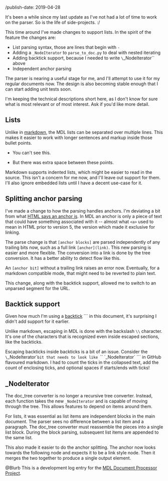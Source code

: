 /publish-date: 2019-04-28

It's been a while since my last update as I've not had a lot of time to work on the parser.  So is the life of side-projects. :/

This time around I've made changes to support lists. In the spirit of the feature the changes are:

- List parsing syntax, those are lines that begin with `-`
- Adding a `_NodeIterator` to `parse_to_doc.py` to deal with nested iterating
- Adding backtick support, because I needed to write `\`_NodeIterator\`` above
- Independent anchor parsing

The parser is nearing a useful stage for me, and I'll attempt to use it for my regular documents now. The design is also becoming stable enough that I can start adding unit tests soon.

I'm keeping the technical descriptions short here, as I don't know for sure what is most relevant or of most interest. Ask if you'd like more detail.


## Lists

Unlike in [markdown](https://en.wikipedia.org/wiki/Markdown), the MDL lists can be separated over multiple lines. This makes it easier to work with longer sentences and markup inside those bullet points.

- You can't see this.

- But there was extra space between these points.

Markdown supports indented lists, which might be easier to read in the source. This isn't a concern for me now, and I'll leave out support for them. I'll also ignore embedded lists until I have a decent use-case for it.


## Splitting anchor parsing

I've made a change to how the parsing handles anchors. I'm deviating a bit from what [HTML says an anchor is](https://www.w3.org/html/). In MDL an anchor is only a piece of text that could have something associated with it -- almost what `<a>` used to mean in HTML prior to version 5, the version which made it exclusive for linking.

The parse change is that `[anchor blocks]` are parsed independently of any trailing bits now, such as a full link `[anchor](link)`.  This new parsing is easier and more flexible. The conversion into a link is done by the tree conversion. It has a better ability to detect flow like this.

An `[anchor bit]` without a trailing link raises an error now. Eventually, for a markdown compatible mode, that might need to be reverted to plain text.

This change, along with the backtick support, allowed me to switch to an unparsed segment for the URL.


## Backtick support

Given how much I'm using a [backtick](https://en.wikipedia.org/wiki/Grave_accent#Use_in_programming) `\`` in this document, it's surprising I didn't add support for it earlier.

Unlike markdown, escaping in MDL is done with the backslash `\\` character. It's one of the characters that is recognized even inside escaped sections, like the backticks.

Escaping backticks inside backticks is a bit of an issue. Consider the `\`_NodeIterator\`` bit that needs to look like 
`\`\` \`_NodeIterator\` \`\`` in GitHub flavoured markdown. I had to count the ticks in the collapsed text, add the count of enclosing ticks, and optional spaces if starts/ends with ticks!


## \_NodeIterator

The doc_tree converter is no longer a recursive tree converter. Instead, each function takes the new `_NodeIterator` and is capable of moving through the tree. This allows features to depend on items around them.

For lists, it was essential as list items are independent blocks in the main document. The parser sees no difference between a list item and a paragraph. The doc_tree converter must reassemble the pieces into a single list block. During the block parsing, subsequent list items are appended to the same list.

This also made it easier to do the anchor splitting. The anchor now looks towards the following node and expects it to be a link style node. Then it merges the two together to produce a single output element.


@Blurb
This is a development log entry for the [MDL Document Processor Project](https://github.com/mortoray/mdl/).
